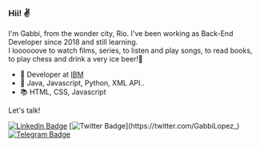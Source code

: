 ### Hii! :v:

I'm Gabbi, from the wonder city, Rio. 
I've been working as Back-End Developer since 2018 and still learning.   
I loooooove to watch films, series, to listen and play songs, to read books, to play chess and drink a very ice beer!🍺

- :briefcase: Developer at [IBM](https://www.ibm.com/br-pt) 
- :blue_heart: Java, Javascript, Python, XML API..
- :books: HTML, CSS, Javascript

Let's talk!

[![Linkedin Badge](https://img.shields.io/badge/-LinkedIn-blue?style=flat-square&logo=Linkedin&logoColor=white&link=https://www.linkedin.com/in/gabrielalopezbravo/)](https://www.linkedin.com/in/gabbilopez/)
[![Twitter Badge](https://img.shields.io/badge/-Twitter-1ca0f1?style=flat-square&labelColor=1ca0f1&logo=twitter&logoColor=white&link=https://twitter.com/GabbiLopez_)](https://twitter.com/GabbiLopez_)
[![Telegram Badge](https://img.shields.io/badge/-Telegram-1ca0f1?style=flat-square&labelColor=1ca0f1&logo=telegram&logoColor=white&link=https://t.me/GabbiLopez)](https://t.me/GabbiLopez)
